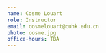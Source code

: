 ```yaml
---
name: Cosme Louart
role: Instructor
email: cosmelouart@cuhk.edu.cn
photo: cosme.jpg
office-hours: TBA
---
```


<!--[Schedule an appointment](https://mail.cuhk.edu.cn/){: .btn .btn-outline }-->
